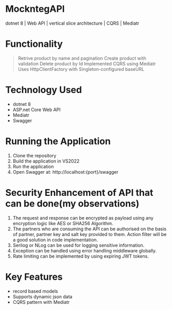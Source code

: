 # MockntegAPI
dotnet 8 | Web API | vertical slice architecture | CQRS | Mediatr 

# Functionality
> Retrive product by name and pagination
> Create product with validation
> Delete product by Id
> Implemented CQRS using Mediatr
> Uses HttpClientFactory with Singleton-configured baseURL

# Technology Used
- dotnet 8
- ASP.net Core Web API
- Mediatr
- Swagger

# Running the Application
1. Clone the repository
2. Build the application in VS2022
3. Run the application
4. Open Swagger at: http://localhost:{port}/swagger

# Security Enhancement of API that can be done(my observations)
1. The request and response can be encrypted as payload using any encryption logic like AES or SHA256 Algorithm.
2. The partners who are consuming the API can be authorised on the basis of partner, partner key and salt key provided to them. Action filter will be a good solution in code implementation.
3. Serilog or NLog can be used for logging sensitive information.
4. Exception can be handled using error handling middleware globally.
5. Rate limiting can be implemented by using expiring JWT tokens.

# Key Features
* record based models
* Supports dynamic json data
* CQRS pattern with Mediatr
